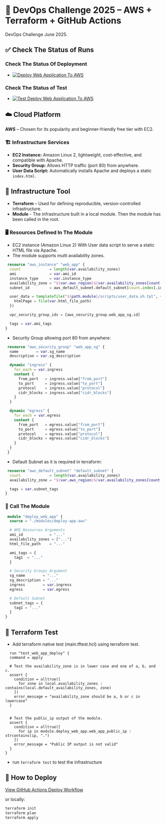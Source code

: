 # 💪 DevOps Challenge 2025 – AWS + Terraform + GitHub Actions

DevOps Challenge June 2025.

## ✅ Check The Status of Runs

### Check The Status Of Deployment
- [![Deploy Web Application To AWS](https://github.com/Abadi11/devops-challenge-2025/actions/workflows/deploy-aws.yml/badge.svg?branch=main)](https://github.com/Abadi11/devops-challenge-2025/actions/workflows/deploy-aws.yml)

### Check The Status of Test
- [![Test Deploy Web Application To AWS](https://github.com/Abadi11/devops-challenge-2025/actions/workflows/test.yml/badge.svg?branch=main)](https://github.com/Abadi11/devops-challenge-2025/actions/workflows/test.yml)

## ☁️ Cloud Platform
**AWS** – Chosen for its popularity and beginner-friendly free tier with EC2.

### 🏗️ Infrastructure Services
- **EC2 Instance:** Amazon Linux 2, lightweight, cost-effective, and compatible with Apache.
- **Security Group:** Allows HTTP traffic (port 80) from anywhere.
- **User Data Script:** Automatically installs Apache and deploys a static `index.html`. 

## 🔧 Infrastructure Tool
- **Terraform** – Used for defining reproducible, version-controlled infrastructure.
- **Module** - The infrastructure built in a local module. Then the module has been called in the root.

### 🖥️ Resources Defined In The Module
- EC2 instance (Amazon Linux 2) With User data script to serve a static HTML file via Apache.
- The module supports multi availability zones.

```terraform
 resource "aws_instance" "web_app" {
  count             = length(var.availability_zones)
  ami               = var.ami_id
  instance_type     = var.instance_type
  availability_zone = "${var.aws_region}${var.availability_zones[count.index]}"
  subnet_id         = aws_default_subnet.default_subnet[count.index].id

  user_data = templatefile("${path.module}/scripts/user_data.sh.tpl", {
    htmlPage = file(var.html_file_path)
  })

  vpc_security_group_ids = [aws_security_group.web_app_sg.id]

  tags = var.ami_tags
}

```
- Security Group allowing port 80 from anywhere:

```terraform
 resource "aws_security_group" "web_app_sg" {
  name        = var.sg_name
  description = var.sg_description

  dynamic "ingress" {
    for_each = var.ingress
    content {
      from_port   = ingress.value["from_port"]
      to_port     = ingress.value["to_port"]
      protocol    = ingress.value["protocol"]
      cidr_blocks = ingress.value["cidr_blocks"]
    }
  }

  dynamic "egress" {
    for_each = var.egress
    content {
      from_port   = egress.value["from_port"]
      to_port     = egress.value["to_port"]
      protocol    = egress.value["protocol"]
      cidr_blocks = egress.value["cidr_blocks"]
    }
  }
 }

```
- Default Subnet as it is required in terraform:

```terraform
 resource "aws_default_subnet" "default_subnet" {
  count             = length(var.availability_zones)
  availability_zone = "${var.aws_region}${var.availability_zones[count.index]}"

  tags = var.subnet_tags
}
```

### 🤙 Call The Module

```terraform
 module "deploy_web_app" {
  source = "./modules/deploy-app-aws"

  # AMI Resources Arguments
  ami_id            = "..."
  availability_zones = ["..."]
  html_file_path    = "..."

  ami_tags = {
    tag1  = "..."
  }

  # Security Groups Argument
  sg_name        = "..."
  sg_description = "..."
  ingress        = var.ingress
  egress         = var.egress

  # Default Subnet
  subnet_tags = {
    tag1 = "..."
  }
}
```

## 🧪 Terraform Test

- Add terraform native test (main.tftest.hcl) using terraform test.

```hcl
  run "test_web_app_deploy" {
  command = apply

  # Test the availability_zone is in lower case and one of a, b, and c.
  assert {
    condition = alltrue([
      for zone in local.availability_zones : contains(local.default_availability_zones, zone)
    ])
    error_message = "availability_zone should be a, b or c in lowercase"
  }


  # Test the public_ip output of the module.
  assert {
    condition = alltrue([
      for ip in module.deploy_web_app.web_app_public_ip : strcontains(ip, ".")
    ])
    error_message = "Public IP output is not valid"
  }
}
```

- run `terraform test` to test the infrastructure

## 🚀 How to Deploy

[View GitHub Actions Deploy Workflow](.github/workflows/deploy-aws.yml)

or locally:

```bash
terraform init
terraform plan
terraform apply
```